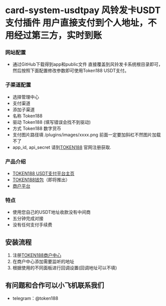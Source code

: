 # card-system-usdtpay 风铃发卡USDT支付插件 用户直接支付到个人地址，不用经过第三方，实时到账
### 网站配置
 - 通过GitHub下载得到app和public文件 直接覆盖到风铃发卡系统根目录即可，然后按照下面配置修改参数即可使用Token188 USDT支付。

### 子渠道配置
 - 选择管理中心
 - 支付渠道
 - 添加子渠道
 - 名称 Token188
 - 驱动 Token188 (填写错误会找不到驱动)
 - 方式 Token188 数字货币
 - 支付图片路径填 /plugins/images/xxxx.png 前面一定要加斜杠不然图片加载不了
 - app_id, api_secret  请到[TOKEN188](https://www.token188.com/) 官网注册获取.

### 产品介绍

 - [TOKEN188 USDT支付平台主页](https://www.token188.com)
 - [TOKEN188钱包](https://www.token188.com)（即将推出）
 - [商户平台](https://www.token188.com/manager)
### 特点
 - 使用您自己的USDT地址收款没有中间商
 - 五分钟完成对接
 - 没有任何支付手续费

## 安装流程
1. 注册[TOKEN188商户中心](https://www.token188.com/manager)
2. 在商户中心添加需要监听的地址
3. 根据使用的不同面板进行回调设置(回调地址可以不填)


## 有问题和合作可以小飞机联系我们
 - telegram：@token188
